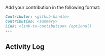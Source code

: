 Add your contribution in the following format:
```md
Contributor: <github-handle>
Contribution: <summary>
Link: <link-to-contibution> (optional)
---
```

## Activity Log

